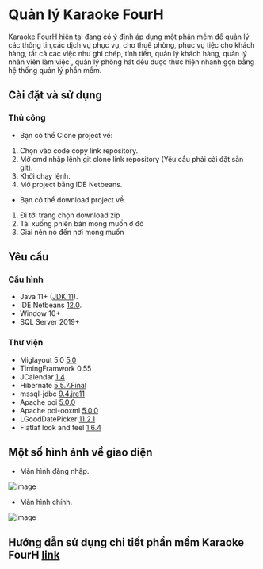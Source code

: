 # Quản lý Karaoke FourH
Karaoke FourH hiện tại đang có ý định áp dụng một phần mềm để quản lý các thông tin,các dịch vụ phục vụ, cho thuê phòng, phục vụ tiệc cho khách hàng, tất cả các việc như ghi chép, tính tiền, quản lý khách hàng, quản lý nhân viên làm việc , quản lý phòng hát đều được thực hiện nhanh gọn bằng hệ thống quản lý phần mềm.
## Cài đặt và sử dụng
### Thủ công
- Bạn có thể Clone project về:
1. Chọn vào code copy link repository.
2. Mở cmd nhập lệnh git clone link repository (Yêu cầu phải cài đặt sẵn [git](https://git-scm.com/)).
3. Khởi chạy lệnh.
4. Mở project bằng IDE Netbeans.
- Bạn có thể download project về.
1. Đi tới trang chọn download zip
2. Tải xuống phiên bản mong muốn ở đó
3. Giải nén nó đến nơi mong muốn
## Yêu cầu
### Cấu hình
- Java 11+ ([JDK 11](https://www.oracle.com/java/technologies/javase/jdk11-archive-downloads.html)).
- IDE Netbeans [12.0](https://netbeans.apache.org/download/nb120/nb120.html).
- Window 10+
- SQL Server 2019+
### Thư viện
- Miglayout 5.0 [5.0](https://search.maven.org/artifact/com.miglayout/miglayout-swing)
- TimingFramwork 0.55
- JCalendar [1.4](https://search.maven.org/artifact/com.toedter/jcalendar)
- Hibernate [5.5.7.Final](https://mvnrepository.com/artifact/org.hibernate/hibernate-core)
- mssql-jdbc [9.4.jre11](https://mvnrepository.com/artifact/com.microsoft.sqlserver/mssql-jdbc/9.4.0.jre11)
- Apache poi [5.0.0](https://mvnrepository.com/artifact/org.apache.poi/poi/5.0.0)
- Apache poi-ooxml [5.0.0](https://mvnrepository.com/artifact/org.apache.poi/poi-ooxml/5.0.0)
- LGoodDatePicker [11.2.1](https://mvnrepository.com/artifact/com.github.lgooddatepicker/LGoodDatePicker/11.2.1)
- Flatlaf look and feel [1.6.4](https://search.maven.org/artifact/com.formdev/flatlaf/1.6.4/jar)
## Một số hình ảnh về giao diện
- Màn hình đăng nhập.

![image](https://user-images.githubusercontent.com/76101060/146707658-a399832f-4f09-4866-ad26-5c09e43fad6d.png)
- Màn hình chính.

![image](https://user-images.githubusercontent.com/76101060/146707474-56131ca5-d215-43c1-b239-e50a06538a24.png)

## Hướng dẫn sử dụng chi tiết phần mềm Karaoke FourH [link](https://nguyenhung-hub.github.io/user-manual-karaokeFourH/)

